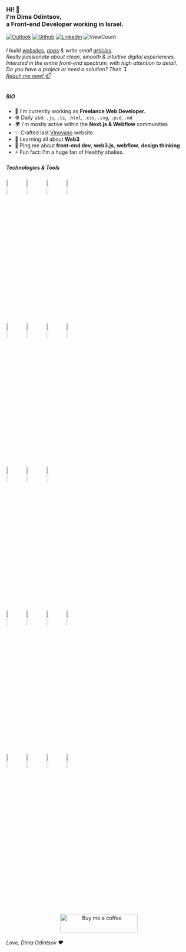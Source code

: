 <h3>
Hi! 👋
<br>
I'm Dima Odintsov,
<br>
a Front-end Developer working in Israel.
</h3>

<!-- Your badges
You can use the website to generate badges: https://shields.io/
-->
[![Outlook](https://img.shields.io/badge/-Outlook-0078D4?style=flat&logo=Microsoft-Outlook&logoColor=white)](mailto:hey@dimaodin.com?subject=I%20wanted%20to%20discuss%20a%20new%20project.&body=Hi!%20My%20name%20is%20_%2C%20and%20i%20want%20a%20brand%20new%20web%20experience!%20%F0%9F%8E%89)
[![Github](https://img.shields.io/badge/-Github-000?style=flat&logo=Github&logoColor=white)](https://github.com/dimaodin)
[![Linkedin](https://img.shields.io/badge/-LinkedIn-blue?style=flat&logo=Linkedin&logoColor=white)](https://www.linkedin.com/in/dimaodin/)
<img alt="ViewCount" src="http://hits.dwyl.com/dimaodin/dimaodin.svg?style=flat" />

<h6>
I build <a href="https://dimaodin.com">websites</a>,
<a href="https://dimaodin.com">apps</a> &
write small <a href="https://dimaodin.com/blog">articles</a>.
<br>
Really passionate about clean, smooth & intuitive digital experiences.
<br>
Intersted in the entire front-end spectrum, with high attention to detail.
<br>
Do you have a project or need a solution? Then ↴<br><a href="mailto:hey@dimaodin.com?subject=I%20wanted%20to%20discuss%20a%20new%20project.&body=Hi!%20My%20name%20is%20_%2C%20and%20i%20want%20a%20brand%20new%20web%20experience!%20%F0%9F%8E%89">Reach me now! 📫</a>
</h6>

##### BIO

- 🏢 I'm currently working as **Freelance Web Developer.**
- ⚙️ Daily use: `.js`, `.ts`, `.html`, `.css`, `.svg`, `.psd`, `.md`
- 🌍 I'm mostly active within the **Next.js & Webflow** communities
- ✨ Crafted last [Vinovaso](https://vinovaso.vercel.app/) website
- 🌱 Learning all about **Web3**
- 💬 Ping me about **front-end dev**, **web3.js**, **webflow**, **design thinking**
- ⚡️ Fun fact: I'm a huge fan of Healthy shakes.
  
##### Technologies & Tools
<p>
  <code><img width="10%" src="https://www.vectorlogo.zone/logos/w3_html5/w3_html5-ar21.svg"></code>
  <code><img width="10%" src="https://www.vectorlogo.zone/logos/javascript/javascript-ar21.svg"></code>
  <code><img width="10%" src="https://www.vectorlogo.zone/logos/reactjs/reactjs-ar21.svg"></code>
  <code><img width="10%" src="https://www.vectorlogo.zone/logos/typescriptlang/typescriptlang-ar21.svg"></code>
  <br />
  <code><img width="10%" src="https://www.vectorlogo.zone/logos/gatsbyjs/gatsbyjs-ar21.svg"></code>
  <code><img width="10%" src="https://www.vectorlogo.zone/logos/w3_css/w3_css-ar21.svg"></code>
  <code><img width="10%" src="https://www.vectorlogo.zone/logos/tailwindcss/tailwindcss-ar21.svg"></code>
  <code><img width="10%" src="https://www.vectorlogo.zone/logos/sass-lang/sass-lang-ar21.svg"></code>
  <br />
  <code><img width="10%" src="https://www.vectorlogo.zone/logos/webflow/webflow-ar21.svg"></code>
  <code><img width="10%" src="https://www.vectorlogo.zone/logos/json/json-ar21.svg"></code>
  <code><img width="10%" src="https://www.vectorlogo.zone/logos/firebase/firebase-ar21.svg"></code>
  <br />
  <code><img width="10%" src="https://www.vectorlogo.zone/logos/dartlang/dartlang-ar21.svg"></code>
  <code><img width="10%" src="https://www.vectorlogo.zone/logos/flutterio/flutterio-ar21.svg"></code>
  <code><img width="10%" src="https://www.vectorlogo.zone/logos/js_webpack/js_webpack-ar21.svg"></code>
  <code><img width="10%" src="https://www.vectorlogo.zone/logos/git-scm/git-scm-ar21.svg"></code>
  <br />
  <code><img width="10%" src="https://www.vectorlogo.zone/logos/gnu_bash/gnu_bash-ar21.svg"></code>
  <code><img width="10%" src="https://www.vectorlogo.zone/logos/eslint/eslint-ar21.svg"></code>
  <code><img width="10%" src="https://www.vectorlogo.zone/logos/graphql/graphql-ar21.svg"></code>
  <code><img width="10%" src="https://www.vectorlogo.zone/logos/jestjsio/jestjsio-ar21.svg"></code>
</p>

<br>

<p align="center">
  <a href="https://www.buymeacoffee.com/dimaodin" target="_blank">
      <img alt="Buy me a coffee" src="https://cdn.buymeacoffee.com/buttons/v2/default-orange.png" height="50" width="210"/>
  </a>
</p>

<h6>Love, Dima Odintsov ❤️</h6>
